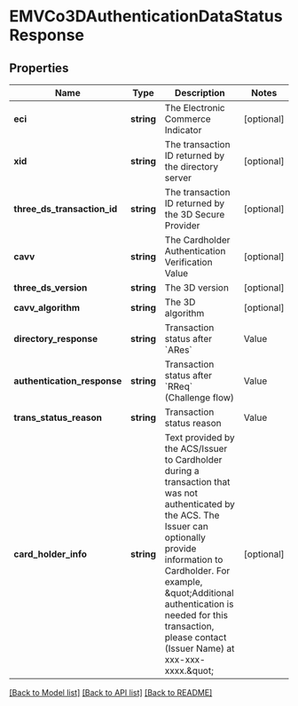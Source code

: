 # EMVCo3DAuthenticationDataStatusResponse

## Properties
Name | Type | Description | Notes
------------ | ------------- | ------------- | -------------
**eci** | **string** | The Electronic Commerce Indicator | [optional] 
**xid** | **string** | The transaction ID returned by the directory server | [optional] 
**three_ds_transaction_id** | **string** | The transaction ID returned by the 3D Secure Provider | [optional] 
**cavv** | **string** | The Cardholder Authentication Verification Value | [optional] 
**three_ds_version** | **string** | The 3D version | [optional] 
**cavv_algorithm** | **string** | The 3D algorithm | [optional] 
**directory_response** | **string** | Transaction status after &#x60;ARes&#x60;  |Value|3Dv1|3Dv2| |:---|:---|:---| |Y| enrolled| authenticated| |N| not enrolled| authentication failed| |U| not available| not available| |C| |challenge needed| |R| |rejected| |A| |authentication attempt| | [optional] 
**authentication_response** | **string** | Transaction status after &#x60;RReq&#x60; (Challenge flow)  |Value|3Dv1|3Dv2| |:---|:---|:---| |Y| authenticated| authenticated| |N| authentication failed| authentication failed| |U| not available| not available| |A| authentication attempt| authentication attempt| |C| process incomplete| process incomplete| |D| not enrolled| | | [optional] 
**trans_status_reason** | **string** | Transaction status reason  |Value|Description| |:---|:---| |01| Card authentication failed| |02| Unknown Device| |03| Unsupported Device| |04| Exceeds authentication frequency limit| |05| Expired card| |06| Invalid card number| |07| Invalid transaction| |08| No Card record| |09| Security failure| |10| Stolen card| |11| Suspected fraud| |12| Transaction not permitted to cardholder| |13| Cardholder not enrolled in service| |14| Transaction timed out at the ACS| |15| Low confidence| |16| Medium confidence| |17| High confidence| |18| Very High confidence| |19| Exceeds ACS maximum challenges| |20| Non-Payment transaction not supported| |21| 3RI transaction not supported| |22| ACS technical issue| |23| Decoupled Authentication required by ACS but not requested by 3DS Requestor| |24| 3DS Requestor Decoupled Max Expiry Time exceeded| |25| Decoupled Authentication was provided insufficient time to authenticate cardholder. ACS will not make attempt| |26| Authentication attempted but not performed by the cardholder| |27–79| Reserved for EMVCo future use (values invalid until defined by EMVCo)| |80–99 | Reserved for DS use| | [optional] 
**card_holder_info** | **string** | Text provided by the ACS/Issuer to Cardholder during a transaction that was not authenticated by the ACS. The Issuer can optionally provide information to Cardholder. For example, \&quot;Additional authentication is needed for this transaction, please contact (Issuer Name) at xxx-xxx-xxxx.\&quot; | [optional] 

[[Back to Model list]](../../README.md#documentation-for-models) [[Back to API list]](../../README.md#documentation-for-api-endpoints) [[Back to README]](../../README.md)

